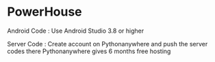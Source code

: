 # PowerHouse
Android Code : 
  Use Android Studio 3.8 or higher
  
Server Code :
  Create account on Pythonanywhere and push the server codes there 
  Pythonanywhere gives 6 months free hosting 
